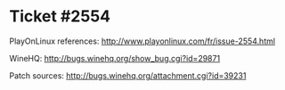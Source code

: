 Ticket #2554
=============

PlayOnLinux references: http://www.playonlinux.com/fr/issue-2554.html

WineHQ: http://bugs.winehq.org/show_bug.cgi?id=29871

Patch sources: http://bugs.winehq.org/attachment.cgi?id=39231

